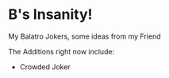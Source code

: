 # B's Insanity!

My Balatro Jokers, some ideas from my Friend

The Additions right now include:

- Crowded Joker

